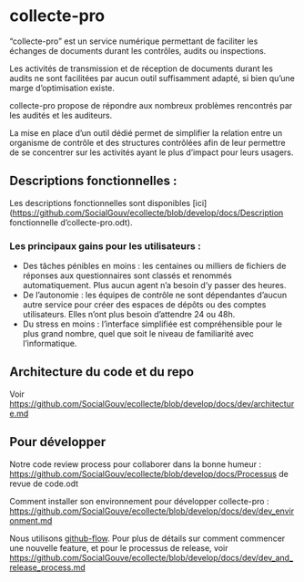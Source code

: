 # collecte-pro

“collecte-pro” est un service numérique permettant de faciliter les échanges de documents
durant les contrôles, audits ou inspections.

Les activités de transmission et de réception de documents durant les audits ne sont
facilitées par aucun outil suffisamment adapté, si bien qu’une marge d’optimisation
existe.

collecte-pro propose de répondre aux nombreux problèmes rencontrés par les audités et les
auditeurs.

La mise en place d’un outil dédié permet de simplifier la relation entre un organisme de
contrôle et des structures contrôlées afin de leur permettre de se concentrer sur les
activités ayant le plus d’impact pour leurs usagers.

## Descriptions fonctionnelles :

Les descriptions fonctionnelles sont disponibles [ici](https://github.com/SocialGouv/ecollecte/blob/develop/docs/Description fonctionnelle d’collecte-pro.odt).

### Les principaux gains pour les utilisateurs :

- Des tâches pénibles en moins : les centaines ou milliers de fichiers de réponses aux
    questionnaires sont classés et renommés automatiquement. Plus aucun agent n’a besoin
    d’y passer des heures.
- De l’autonomie : les équipes de contrôle ne sont dépendantes d’aucun autre service
    pour créer des espaces de dépôts ou des comptes utilisateurs. Elles n’ont plus
    besoin d’attendre 24 ou 48h.
- Du stress en moins : l’interface simplifiée est compréhensible pour le plus grand
    nombre, quel que soit le niveau de familiarité avec l’informatique.

## Architecture du code et du repo

Voir https://github.com/SocialGouv/ecollecte/blob/develop/docs/dev/architecture.md


## Pour développer

Notre code review process pour collaborer dans la bonne humeur :
https://github.com/SocialGouv/ecollecte/blob/develop/docs/Processus de revue de code.odt

Comment installer son environnement pour développer collecte-pro :
https://github.com/SocialGouve/ecollecte/blob/develop/docs/dev/dev_environment.md

Nous utilisons [github-flow](https://guides.github.com/introduction/flow/).
Pour plus de détails sur comment commencer une nouvelle feature, et pour le processus de
release, voir
https://github.com/SocialGouve/ecollecte/blob/develop/docs/dev/dev_and_release_process.md
